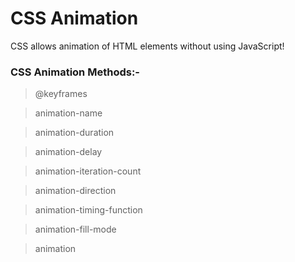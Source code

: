 # CSS Animation
CSS allows animation of HTML elements without using JavaScript!

### CSS Animation Methods:-

> @keyframes

> animation-name

> animation-duration

> animation-delay

> animation-iteration-count

> animation-direction

> animation-timing-function

> animation-fill-mode

> animation
